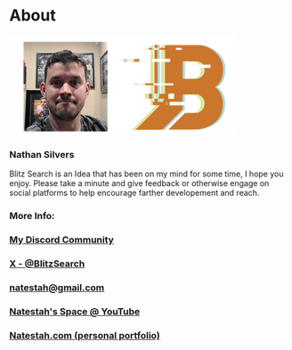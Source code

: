 # About 

![AboutImage](AboutImage.png) 

### Nathan Silvers

Blitz Search is an Idea that has been on my mind for some time, I hope you enjoy. Please take a minute and give feedback or otherwise engage on social platforms to help encourage farther developement and reach.

### More Info:

### [My Discord Community](https://discord.com/invite/UYPwQY9ngm)
### [X - @BlitzSearch](https://x.com/BlitzSearch) 
### [natestah@gmail.com](mailto://natestah@gmail.com)
### [Natestah's Space @ YouTube ](https://www.youtube.com/@NatestahsSpace)
### [Natestah.com (personal portfolio)](https://natestah.com/)
